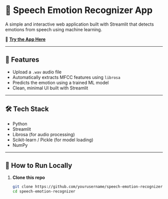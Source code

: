 # 🎤 Speech Emotion Recognizer App

A simple and interactive web application built with Streamlit that detects emotions from speech using machine learning.

🔗 **[Try the App Here](https://speech-emotion-app-shreyakirei.streamlit.app/)**

---

## 📌 Features

- Upload a `.wav` audio file
- Automatically extracts MFCC features using `librosa`
- Predicts the emotion using a trained ML model
- Clean, minimal UI built with Streamlit

---

## 🛠️ Tech Stack

- Python
- Streamlit
- Librosa (for audio processing)
- Scikit-learn / Pickle (for model loading)
- NumPy

---

## 🚀 How to Run Locally

1. **Clone this repo**
   ```bash
   git clone https://github.com/yourusername/speech-emotion-recognizer.git
   cd speech-emotion-recognizer




